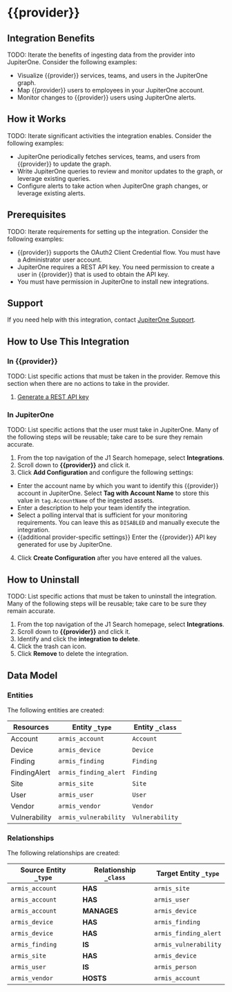 # {{provider}}

## Integration Benefits

TODO: Iterate the benefits of ingesting data from the provider into JupiterOne.
Consider the following examples:

- Visualize {{provider}} services, teams, and users in the JupiterOne graph.
- Map {{provider}} users to employees in your JupiterOne account.
- Monitor changes to {{provider}} users using JupiterOne alerts.

## How it Works

TODO: Iterate significant activities the integration enables. Consider the
following examples:

- JupiterOne periodically fetches services, teams, and users from {{provider}}
  to update the graph.
- Write JupiterOne queries to review and monitor updates to the graph, or
  leverage existing queries.
- Configure alerts to take action when JupiterOne graph changes, or leverage
  existing alerts.

## Prerequisites

TODO: Iterate requirements for setting up the integration. Consider the
following examples:

- {{provider}} supports the OAuth2 Client Credential flow. You must have a
  Administrator user account.
- JupiterOne requires a REST API key. You need permission to create a user in
  {{provider}} that is used to obtain the API key.
- You must have permission in JupiterOne to install new integrations.

## Support

If you need help with this integration, contact
[JupiterOne Support](https://support.jupiterone.io).

## How to Use This Integration

### In {{provider}}

TODO: List specific actions that must be taken in the provider. Remove this
section when there are no actions to take in the provider.

1. [Generate a REST API key](https://example.com/docs/generating-api-keys)

### In JupiterOne

TODO: List specific actions that the user must take in JupiterOne. Many of the
following steps will be reusable; take care to be sure they remain accurate.

1. From the top navigation of the J1 Search homepage, select **Integrations**.
2. Scroll down to **{{provider}}** and click it.
3. Click **Add Configuration** and configure the following settings:

- Enter the account name by which you want to identify this {{provider}} account
  in JupiterOne. Select **Tag with Account Name** to store this value in
  `tag.AccountName` of the ingested assets.
- Enter a description to help your team identify the integration.
- Select a polling interval that is sufficient for your monitoring requirements.
  You can leave this as `DISABLED` and manually execute the integration.
- {{additional provider-specific settings}} Enter the {{provider}} API key
  generated for use by JupiterOne.

4. Click **Create Configuration** after you have entered all the values.

## How to Uninstall

TODO: List specific actions that must be taken to uninstall the integration.
Many of the following steps will be reusable; take care to be sure they remain
accurate.

1. From the top navigation of the J1 Search homepage, select **Integrations**.
2. Scroll down to **{{provider}}** and click it.
3. Identify and click the **integration to delete**.
4. Click the trash can icon.
5. Click **Remove** to delete the integration.

<!-- {J1_DOCUMENTATION_MARKER_START} -->
<!--
********************************************************************************
NOTE: ALL OF THE FOLLOWING DOCUMENTATION IS GENERATED USING THE
"j1-integration document" COMMAND. DO NOT EDIT BY HAND! PLEASE SEE THE DEVELOPER
DOCUMENTATION FOR USAGE INFORMATION:

https://github.com/JupiterOne/sdk/blob/main/docs/integrations/development.md
********************************************************************************
-->

## Data Model

### Entities

The following entities are created:

| Resources     | Entity `_type`        | Entity `_class` |
| ------------- | --------------------- | --------------- |
| Account       | `armis_account`       | `Account`       |
| Device        | `armis_device`        | `Device`        |
| Finding       | `armis_finding`       | `Finding`       |
| FindingAlert  | `armis_finding_alert` | `Finding`       |
| Site          | `armis_site`          | `Site`          |
| User          | `armis_user`          | `User`          |
| Vendor        | `armis_vendor`        | `Vendor`        |
| Vulnerability | `armis_vulnerability` | `Vulnerability` |

### Relationships

The following relationships are created:

| Source Entity `_type` | Relationship `_class` | Target Entity `_type` |
| --------------------- | --------------------- | --------------------- |
| `armis_account`       | **HAS**               | `armis_site`          |
| `armis_account`       | **HAS**               | `armis_user`          |
| `armis_account`       | **MANAGES**           | `armis_device`        |
| `armis_device`        | **HAS**               | `armis_finding`       |
| `armis_device`        | **HAS**               | `armis_finding_alert` |
| `armis_finding`       | **IS**                | `armis_vulnerability` |
| `armis_site`          | **HAS**               | `armis_device`        |
| `armis_user`          | **IS**                | `armis_person`        |
| `armis_vendor`        | **HOSTS**             | `armis_account`       |

<!--
********************************************************************************
END OF GENERATED DOCUMENTATION AFTER BELOW MARKER
********************************************************************************
-->
<!-- {J1_DOCUMENTATION_MARKER_END} -->
